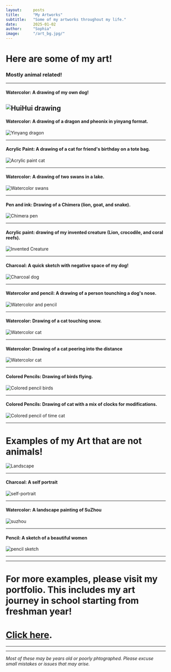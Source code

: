 ```yaml
---
layout:     posts
title:      "My Artworks"
subtitle:   "Some of my artworks throughout my life."
date:       2025-01-02
author:     "Sophia"
image:      "/art_bg.jpg/"
---
```

                                                                                                                                                                                                                                                                                                                                                                                                                                                                                              
# Here are some of my art! 
### Mostly animal related!

---

<!-- Insert images here for later -->

#### Watercolor: A drawing of my own dog!
![HuiHui drawing](/huihui_drawing.jpg)
---

<!-- Insert images here for later -->

#### Watercolor: A drawing of a dragon and pheonix in yinyang format.
![Yinyang dragon](/watercolor.jpg)

---

#### Acrylic Paint: A drawing of a cat for friend's birthday on a tote bag. 
![Acrylic paint cat](/acrylic_paint_2.jpg)

---

#### Watercolor: A drawing of two swans in a lake.
![Watercolor swans](/swan_drawing.jpg)

---
#### Pen and ink: Drawing of a Chimera (lion, goat, and snake).
![Chimera pen](/Chimera.jpg) 

---

#### Acrylic paint: drawing of my invented creature (Lion, crocodile, and coral reefs).
![Invented Creature](/invented_creature.jpg)

---

#### Charcoal: A quick sketch with negative space of my dog!
![Charcoal dog](/charcoal.JPG)

---

#### Watercolor and pencil: A drawing of a person tounching a dog's nose.
![Watercolor and pencil](/mixed-media.JPG)

---

#### Watercolor: Drawing of a cat touching snow. 
![Watercolor cat](/watercolor_2.jpg)

---

#### Watercolor: Drawing of a cat peering into the distance 
![Watercolor cat](/watercolor_3.jpg)

---

#### Colored Pencils: Drawing of birds flying. 
![Colored pencil birds](/color_pencil.JPG)

---

#### Colored Pencils: Drawing of cat with a mix of clocks for modifications. 
![Colored pencil of time cat](/color_pencil_2.jpg)


---

# Examples of my Art that are not animals! 

![Landscape](/8foundation_Calendar_SW2.jpeg)

---
#### Charcoal: A self portrait
![self-portrait](/JEB9i_wtcoLHFxw_Ca1vQ5rVqAIJG-zTkdn4s5B1kzGlJzUUxANb9cBgZ5qb43nOJX_ktn53taS4bEKXfNP6ugk.jpg)

---

#### Watercolor: A landscape painting of SuZhou
![suzhou](/COEeyZhxw0Q8Q7gGZacP6j1TKwKxRso9h07o5RxXmmCVEN6krJ0o-ZKNs1LZQpG6kWzOASJlUf0hukZVybyN31g.PNG)


---
#### Pencil: A sketch of a beautiful women
![pencil sketch](/IMG_9340.jpg)

---
---

# For more examples, please visit my portfolio. This includes my art journey in school starting from freshman year! 
# [Click here](https://sites.google.com/gilbertschools.net/sophiaportfolio/about-me). 



---
---

_Most of these may be years old or poorly phtographed. Please excuse small mistakes or issues that may arise._